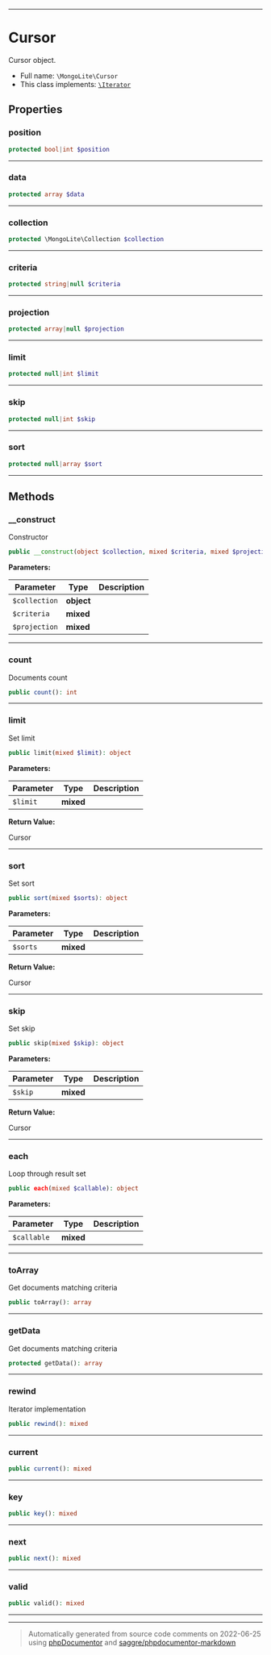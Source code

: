 ***

# Cursor

Cursor object.



* Full name: `\MongoLite\Cursor`
* This class implements:
[`\Iterator`](../Iterator.md)



## Properties


### position



```php
protected bool|int $position
```






***

### data



```php
protected array $data
```






***

### collection



```php
protected \MongoLite\Collection $collection
```






***

### criteria



```php
protected string|null $criteria
```






***

### projection



```php
protected array|null $projection
```






***

### limit



```php
protected null|int $limit
```






***

### skip



```php
protected null|int $skip
```






***

### sort



```php
protected null|array $sort
```






***

## Methods


### __construct

Constructor

```php
public __construct(object $collection, mixed $criteria, mixed $projection = null): mixed
```








**Parameters:**

| Parameter | Type | Description |
|-----------|------|-------------|
| `$collection` | **object** |  |
| `$criteria` | **mixed** |  |
| `$projection` | **mixed** |  |




***

### count

Documents count

```php
public count(): int
```











***

### limit

Set limit

```php
public limit(mixed $limit): object
```








**Parameters:**

| Parameter | Type | Description |
|-----------|------|-------------|
| `$limit` | **mixed** |  |


**Return Value:**

Cursor



***

### sort

Set sort

```php
public sort(mixed $sorts): object
```








**Parameters:**

| Parameter | Type | Description |
|-----------|------|-------------|
| `$sorts` | **mixed** |  |


**Return Value:**

Cursor



***

### skip

Set skip

```php
public skip(mixed $skip): object
```








**Parameters:**

| Parameter | Type | Description |
|-----------|------|-------------|
| `$skip` | **mixed** |  |


**Return Value:**

Cursor



***

### each

Loop through result set

```php
public each(mixed $callable): object
```








**Parameters:**

| Parameter | Type | Description |
|-----------|------|-------------|
| `$callable` | **mixed** |  |




***

### toArray

Get documents matching criteria

```php
public toArray(): array
```











***

### getData

Get documents matching criteria

```php
protected getData(): array
```











***

### rewind

Iterator implementation

```php
public rewind(): mixed
```











***

### current



```php
public current(): mixed
```











***

### key



```php
public key(): mixed
```











***

### next



```php
public next(): mixed
```











***

### valid



```php
public valid(): mixed
```











***


***
> Automatically generated from source code comments on 2022-06-25 using [phpDocumentor](http://www.phpdoc.org/) and [saggre/phpdocumentor-markdown](https://github.com/Saggre/phpDocumentor-markdown)
